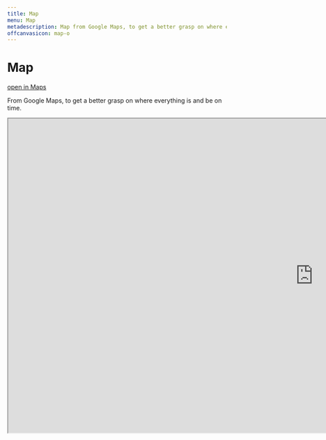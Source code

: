 ```yaml
---
title: Map
menu: Map
metadescription: Map from Google Maps, to get a better grasp on where everything is and be on time.
offcanvasicon: map-o
---
```


<div class="uk-container uk-container-center uk-text-center uk-margin-large-top uk-margin-bottom">
    <h1>Map</h1>
    <p><a class="uk-visible-small" href="https://www.google.com/maps/d/viewer?mid=ztBzL-YUejlE.kXN4ChzpsAlE" target="_blank"><i class="uk-icon-external-link"></i> open in Maps</a></p>
    <p class="uk-panel uk-vertical-align-middle uk-align-center">From Google Maps, to get a better grasp on where everything is and be on time.</p>
</div>
<div style="line-height: 12px;">
    <iframe src="https://www.google.com/maps/d/embed?mid=ztBzL-YUejlE.kXN4ChzpsAlE" width="1400" height="720" class="uk-width-1-1"></iframe>
</div>
